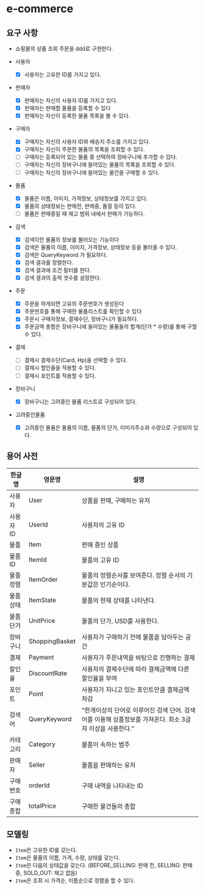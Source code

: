 # e-commerce

## 요구 사항
- 쇼핑몰의 상품 조회 주문을 ddd로 구현한다.

- 사용자
    - [X]  사용자는 고유한 ID를 가지고 있다.

- 판매자
    - [X]  판매자는 자신의 사용자 ID를 가지고 있다. 
    - [X]  판매자는 판매할 물품을 등록할 수 있다
    - [X]  판매자는 자신이 등록한 물품 목록을 볼 수 있다.

- 구매자
    - [X]  구매자는 자신의 사용자 ID와 배송지 주소를 가지고 있다. 
    - [X]  구매자는 자신이 주문한 물품의 목록을 조회할 수 있다.
    - [ ]  구매자는 등록되어 있는 물품 중 선택하여 장바구니에 추가할 수 있다.
    - [ ]  구매자는 자신의 장바구니에 들어있는 물품의 목록을 조회할 수 있다.    
    - [ ]  구매자는 자신의 장바구니에 들어있는 물건을 구매할 수 있다.
    
- 물품
    - [X]  물품은 이름, 이미지, 가격정보, 상태정보를 가지고 있다. 
    - [X]  물품의 상태정보는 판매전, 판매중, 품절 등이 있다.
    - [ ]  물품은 판매중일 때 재고 범위 내에서 판매가 가능하다.
      
- 검색
    - [X]  검색이란 물품의 정보를 불러오는 기능이다
    - [X]  검색은 물품의 이름, 이미지, 가격정보, 상태정보 등을 불러올 수 있다.
    - [X]  검색은 QueryKeyword 가 필요하다.
    - [X]  검색 결과를 정렬한다.
    - [X]  검색 결과에 조건 필터를 한다.
    - [X]  검색 결과의 출력 갯수를 설정한다.
    
- 주문
    - [X] 주문을 하게되면 고유의 주문번호가 생성된다
    - [X] 주문번호를 통해 구매한 물품리스트를 확인할 수 있다
    - [X] 주문시 구매자정보, 결재수단, 장바구니가 필요하다.
    - [X] 주문금액 총합은 장바구니에 들어있는 물품들의 합계(단가 * 수량)를 통해 구할 수 있다. 

- 결제
    - [ ] 결제시 결제수단(Card, Hp)을 선택할 수 있다.
    - [ ] 결제시 할인율을 적용할 수 있다.
    - [ ] 결제시 포인트를 적용할 수 있다.

- 장바구니
    - [X] 장바구니는 고려중인 물품 리스트로 구성되어 있다.

- 고려중인물품
    - [X] 고려중인 물품은 물품의 이름, 물품의 단가, 이미지주소와 수량으로 구성되어 있다.

## 용어 사전

| 한글명 | 영문명 | 설명  | 
| --- | --- | --- |
| 사용자 | User | 상품을 판매, 구매하는 유저 |
| 사용자 ID | UserId | 사용자의 고유 ID |
| 물품 | Item | 판매 중인 상품 |
| 물품 ID | ItemId | 물품의 고유 ID |
| 물품 정렬 | ItemOrder | 물품의 정렬순서를 보여준다. 정렬 순서의 기본값은 인기순이다. |
| 물품 상태 | ItemState | 물품의 현재 상태를 나타낸다. |
| 물품 단가 | UnitPrice | 물품의 단가, USD를 사용한다. |
| 장바구니 | ShoppingBasket | 사용자가 구매하기 전에 물품을 담아두는 공간 |
| 결제 | Payment | 사용자가 주문내역을 바탕으로 진행하는 결제 |
| 할인율 | DiscountRate | 사용자의 결제수단에 따라 결제금액에 다른 할인율을 부여 |
| 포인트 | Point | 사용자가 지니고 있는 포인트만큼 결제금액 차감 |
| 검색어 | QueryKeyword | "한개이상의 단어로 이루어진 검색 단어. 검색어를 이용해 상품정보를 가져온다. 최소 3글자 이상을 사용한다." |
| 카테고리 | Category | 물품이 속하는 범주 |
| 판매자 | Seller | 물품을 판매하는 유저 |
| 구매번호 | orderId | 구매 내역을 나타내는 ID |
| 구매총합 | totalPrice | 구매한 물건들의 총합 |


## 모델링
- `Item`은 고유한 ID를 갖는다.
- `Item`은 물품의 이름, 가격, 수량, 상태를 갖는다.
- `Item`은 다음의 상태값을 갖는다. (BEFORE_SELLING: 판매 전, SELLING: 판매 중, SOLD_OUT: 재고 없음)
- `Item`은 조회 시 가격순, 이름순으로 정렬을 할 수 있다.
